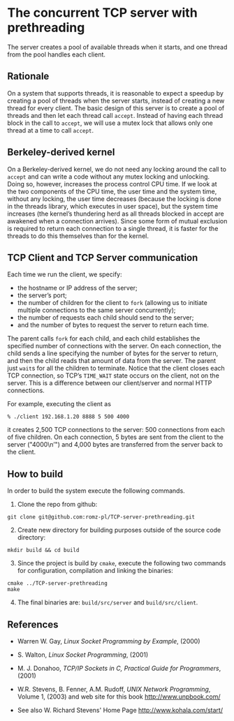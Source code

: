 # The concurrent TCP server with prethreading 

The server creates a pool of available threads when it starts, and one thread from the pool handles each client.

## Rationale

On a system that supports threads, it is reasonable to
expect a speedup by creating a pool of threads when the server starts, instead of
creating a new thread for every client. The basic design of this server is to create a pool
of threads and then let each thread call `accept`. Instead of having each thread block in
the call to `accept`, we will use a mutex lock that allows only
one thread at a time to call `accept`.

## Berkeley-derived kernel

On a Berkeley-derived kernel, we do not need any locking around the call to `accept` and can
write a code without any mutex locking and unlocking. Doing so, however,
increases the process control CPU time. If we look at the two components of the CPU time, the
user time and the system time, without any locking, the user time decreases (because the locking 
is done in the threads library, which executes in user space), but the system time increases
(the kernel’s thundering herd as all threads blocked in accept are awakened when a connection arrives). 
Since some form of mutual exclusion is required to return each connection to a
single thread, it is faster for the threads to do this themselves than for the kernel.


## TCP Client and TCP Server communication

Each time we run the client, we specify:
* the hostname or IP address of the server; 
* the server’s port;
* the number of children for the client to `fork` (allowing us to initiate multiple 
connections to the same server concurrently); 
* the number of requests each child should send to the server; 
* and the number of bytes to request the server to return each time.

The parent calls `fork` for each child, and each child establishes the specified number 
of connections with the server. On each connection, the child sends a line specifying
the number of bytes for the server to return, and then the child reads that amount of
data from the server. The parent just `wait`s for all the children to terminate. Notice
that the client closes each TCP connection, so TCP’s `TIME_WAIT` state occurs on the
client, not on the server. This is a difference between our client/server and normal
HTTP connections.

For example, executing the client as
```
% ./client 192.168.1.20 8888 5 500 4000
```
it creates 2,500 TCP connections to the server: 500 connections from each of five children. 
On each connection, 5 bytes are sent from the client to the server ("4000\n’") and
4,000 bytes are transferred from the server back to the client.

## How to build

In order to build the system execute the following commands.

1.  Clone the repo from github:
```
git clone git@github.com:romz-pl/TCP-server-prethreading.git
```

2. Create new directory for building purposes outside of the source code directory:
```
mkdir build && cd build
```

3. Since the project is build by `cmake`, execute the following two commands
for configuration, compilation and linking the binaries:
```
cmake ../TCP-server-prethreading
make
```

4. The final binaries are: `build/src/server` and `build/src/client`.



## References

* Warren W. Gay, _Linux Socket Programming by Example_, (2000)

* S. Walton, _Linux Socket Programming_, (2001)

* M. J. Donahoo, _TCP/IP Sockets in C, Practical Guide for Programmers_, (2001)

* W.R. Stevens, B. Fenner, A.M. Rudoff, _UNIX Network Programming_, Volume 1, (2003) and web site for this book http://www.unpbook.com/

* See also W. Richard Stevens' Home Page http://www.kohala.com/start/

